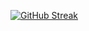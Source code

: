 [![GitHub Streak](https://github-readme-streak-stats.herokuapp.com/?user=aschkenasy)](https://themodularway.com)
